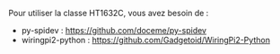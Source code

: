 Pour utiliser la classe HT1632C, vous avez besoin de :
* py-spidev : https://github.com/doceme/py-spidev
* wiringpi2-python : https://github.com/Gadgetoid/WiringPi2-Python
